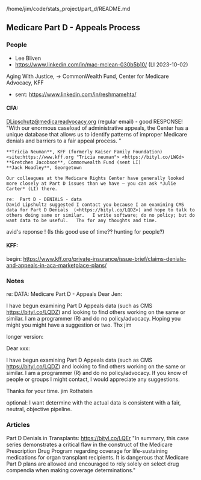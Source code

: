 /home/jim/code/stats_project/part_d/README.md

## Medicare Part D - Appeals Process

### People

-   Lee Bliven
-   https://www.linkedin.com/in/mac-mclean-030b5b10/ (LI 2023-10-02) 

Aging With Justice, ->  CommonWealth Fund, Center for Medicare Advocacy, KFF 
- sent: https://www.linkedin.com/in/reshmamehta/

#### CFA: 
DLipschutz@medicareadvocacy.org (regular email)  -  good RESPONSE!
"With our enormous caseload of administrative appeals, the Center has a unique database that allows us to identify patterns of improper Medicare denials and barriers to a fair appeal process. "
```
**Tricia Neuman**, KFF (formerly Kaiser Family Foundation) <site:https://www.kff.org "Tricia neuman"> <https://bityl.co/LWGd>
**Gretchen Jacobson**, Commonwealth Fund (sent LI)
**Jack Hoadley**, Georgetown

Our colleagues at the Medicare Rights Center have generally looked more closely at Part D issues than we have – you can ask *Julie Carter* (LI) there.

re:  Part D - DENIALS - data
David Lipshultz suggested I contact you because I am examining CMS data for Part D Denials  (<https://bityl.co/LQDZ>) and hope to talk to others doing same or similar.   I write software; do no policy; but do want data to be useful.   Thx for any thoughts and time. 
```

 avid's reponse !
(Is this good use of time?? hunting for people?)

#### KFF:
begin:  <https://www.kff.org/private-insurance/issue-brief/claims-denials-and-appeals-in-aca-marketplace-plans/>

### Notes



re: DATA:  Medicare Part D - Appeals 
Dear Jen:

<!--{{{-->
I have begun examining Part D Appeals data (such as CMS
<https://bityl.co/LQDZ>) and looking to find others working on the same or
similar. I am a programmer (R) and do no policy/advocacy.
Hoping you might you might have a suggestion or two.
Thx
jim
<!--}}}-->

longer version:

Dear xxx:<!--{{{-->

I have begun examining Part D Appeals data (such as CMS
<https://bityl.co/LQDZ>) and looking to find others working on the same or
similar. I am a programmer (R) and do no policy/advocacy.
If you know of people or groups I might contact, I would appreciate any
suggestions.

Thanks for your time.
jim Rothstein

optional:  I want determine with the actual data is consistent with a fair,
neutral, objective pipeline.<!--}}}-->


### Articles
Part D Denials in Transplants:  https://bityl.co/LQEr
    "In summary, this case series demonstrates a critical flaw in the construct of the Medicare Prescription Drug Program regarding coverage for life-sustaining medications for organ transplant recipients. It is dangerous that Medicare Part D plans are allowed and encouraged to rely solely on select drug compendia when making coverage determinations." 



